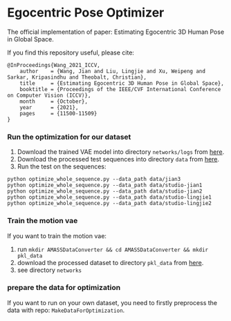 # Egocentric Pose Optimizer

The official implementation of paper: Estimating Egocentric 3D Human Pose in Global Space.

If you find this repository useful, please cite:

```
@InProceedings{Wang_2021_ICCV,
    author    = {Wang, Jian and Liu, Lingjie and Xu, Weipeng and Sarkar, Kripasindhu and Theobalt, Christian},
    title     = {Estimating Egocentric 3D Human Pose in Global Space},
    booktitle = {Proceedings of the IEEE/CVF International Conference on Computer Vision (ICCV)},
    month     = {October},
    year      = {2021},
    pages     = {11500-11509}
}
```


### Run the optimization for our dataset

1. Download the trained VAE model into directory ```networks/logs``` from [here](https://nextcloud.mpi-klsb.mpg.de/index.php/s/ibBB7TbEsWQrMJa).
2. Download the processed test sequences into directory ```data``` from [here](https://nextcloud.mpi-klsb.mpg.de/index.php/s/kLNeAdbJzmSYKsZ).
3. Run the test on the sequences:
```
python optimize_whole_sequence.py --data_path data/jian3
python optimize_whole_sequence.py --data_path data/studio-jian1
python optimize_whole_sequence.py --data_path data/studio-jian2
python optimize_whole_sequence.py --data_path data/studio-lingjie1
python optimize_whole_sequence.py --data_path data/studio-lingjie2
```

### Train the motion vae

If you want to train the motion vae:

1. run ```mkdir AMASSDataConverter && cd AMASSDataConverter && mkdir pkl_data```
2. download the processed dataset to directory ```pkl_data``` from [here](https://nextcloud.mpi-klsb.mpg.de/index.php/s/aaGCsZ4Sgz4ftge).
3. see directory ```networks```

### prepare the data for optimization
If you want to run on your own dataset,
you need to firstly preprocess the data with repo: ```MakeDataForOptimization```.


